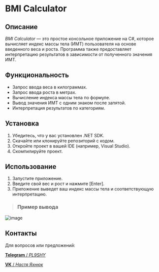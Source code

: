 # BMI Calculator

## Описание

*BMI Calculator* — это простое консольное приложение на C#, которое вычисляет индекс массы тела (ИМТ) пользователя на основе введенного веса и роста. Программа также предоставляет интерпретацию результатов в зависимости от полученного значения ИМТ.

## Функциональность

- Запрос ввода веса в килограммах.
- Запрос ввода роста в метрах.
- Вычисление индекса массы тела по формуле.
- Вывод значения ИМТ с одним знаком после запятой.
- Интерпретация результатов по категориям.

## Установка

1. Убедитесь, что у вас установлен .NET SDK.
2. Скачайте или клонируйте репозиторий с кодом.
3. Откройте проект в вашей IDE (например, Visual Studio).
4. Скомпилируйте проект.

## Использование

1. Запустите приложение.
2. Введите свой вес и рост и нажмите [Enter].
3. Приложение выведет ваш индекс массы тела и соответствующую интерпретацию.

> ### **Пример вывода** 
![image](https://github.com/pl9shy/calculator/assets/157023698/a121c9ed-482c-40a3-b718-1e233d63c390)

## Контакты

Для вопросов или предложений:

[**Telegram** / *PL9SHY*](https://t.me/pl9shy)

[**VK** / *Настя Яхнюк*](https://vk.com/nyakhnyuk)
